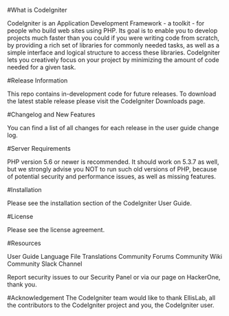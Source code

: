 #What is CodeIgniter

CodeIgniter is an Application Development Framework - a toolkit - for people
who build web sites using PHP. Its goal is to enable you to develop projects
much faster than you could if you were writing code from scratch, by providing
a rich set of libraries for commonly needed tasks, as well as a simple
interface and logical structure to access these libraries. CodeIgniter lets
you creatively focus on your project by minimizing the amount of code needed
for a given task.

#Release Information

This repo contains in-development code for future releases. To download the
latest stable release please visit the CodeIgniter Downloads page.

#Changelog and New Features

You can find a list of all changes for each release in the user
guide change log.

#Server Requirements

PHP version 5.6 or newer is recommended.
It should work on 5.3.7 as well, but we strongly advise you NOT to run
such old versions of PHP, because of potential security and performance
issues, as well as missing features.

#Installation

Please see the installation section
of the CodeIgniter User Guide.

#License

Please see the license
agreement.

#Resources

User Guide
Language File Translations
Community Forums
Community Wiki
Community Slack Channel

Report security issues to our Security Panel
or via our page on HackerOne, thank you.

#Acknowledgement
The CodeIgniter team would like to thank EllisLab, all the
contributors to the CodeIgniter project and you, the CodeIgniter user.

